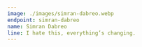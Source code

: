 ```yaml
---
image: ./images/simran-dabreo.webp
endpoint: simran-dabreo
name: Simran Dabreo
line: I hate this, everything’s changing.
---
```

